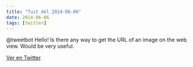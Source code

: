 ```yaml
---
title: "Tuit del 2014-06-06"
date: 2014-06-06
tags: [twitter]
---
```


@tweetbot Hello! Is there any way to get the URL of an image on the web view. Would be very useful.



[Ver en Twitter](https://twitter.com/i/web/status/474833832089509888)
